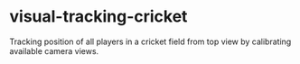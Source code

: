 # visual-tracking-cricket
Tracking position of all players in a cricket field from top view by calibrating available camera views.
